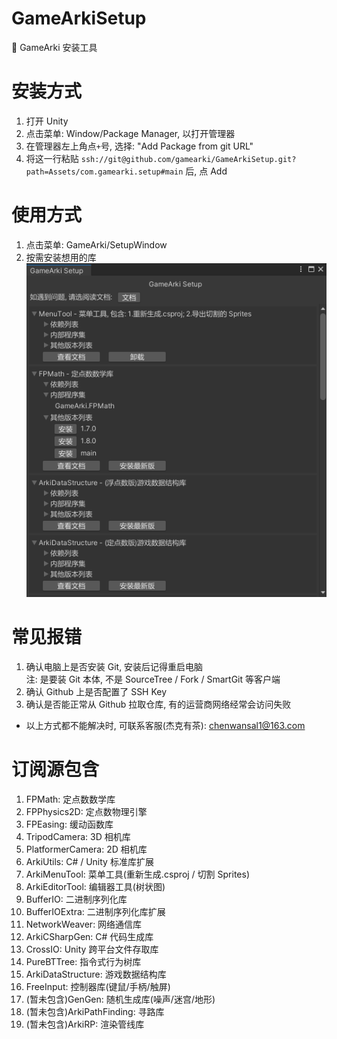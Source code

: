 # GameArkiSetup
🍔 GameArki 安装工具

# 安装方式
1. 打开 Unity
2. 点击菜单: Window/Package Manager, 以打开管理器
3. 在管理器左上角点`+`号, 选择: "Add Package from git URL"
4. 将这一行粘贴 `ssh://git@github.com/gamearki/GameArkiSetup.git?path=Assets/com.gamearki.setup#main` 后, 点 Add

# 使用方式
1. 点击菜单: GameArki/SetupWindow
2. 按需安装想用的库  
![image](./Doc/GameArkiSetup.png)

# 常见报错
1. 确认电脑上是否安装 Git, 安装后记得重启电脑  
注: 是要装 Git 本体, 不是 SourceTree / Fork / SmartGit 等客户端  
2. 确认 Github 上是否配置了 SSH Key  
3. 确认是否能正常从 Github 拉取仓库, 有的运营商网络经常会访问失败  
- 以上方式都不能解决时, 可联系客服(杰克有茶): chenwansal1@163.com

# 订阅源包含
1. FPMath: 定点数数学库
2. FPPhysics2D: 定点数物理引擎
3. FPEasing: 缓动函数库
4. TripodCamera: 3D 相机库
5. PlatformerCamera: 2D 相机库
6. ArkiUtils: C# / Unity 标准库扩展
7. ArkiMenuTool: 菜单工具(重新生成.csproj / 切割 Sprites)
8. ArkiEditorTool: 编辑器工具(树状图)
9. BufferIO: 二进制序列化库
10. BufferIOExtra: 二进制序列化库扩展
11. NetworkWeaver: 网络通信库
12. ArkiCSharpGen: C# 代码生成库
13. CrossIO: Unity 跨平台文件存取库
14. PureBTTree: 指令式行为树库
15. ArkiDataStructure: 游戏数据结构库
16. FreeInput: 控制器库(键鼠/手柄/触屏)
17. (暂未包含)GenGen: 随机生成库(噪声/迷宫/地形)
18. (暂未包含)ArkiPathFinding: 寻路库
19. (暂未包含)ArkiRP: 渲染管线库
